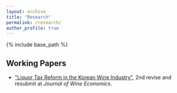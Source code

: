 ```yaml
---
layout: archive
title: "Research"
permalink: /research/
author_profile: true
---
```


{% include base_path %}
<!--
## Publications
* [&quot;Title.&quot;](/images/smiley.jpg), 2021, <i>Journal</i>. 1(2).
-->
## Working Papers
* [&quot;Liquor Tax Reform in the Korean Wine Industry&quot;](https://papers.ssrn.com/abstract=3831443), 2nd revise and resubmit at <i>Journal of Wine Economics</i>.